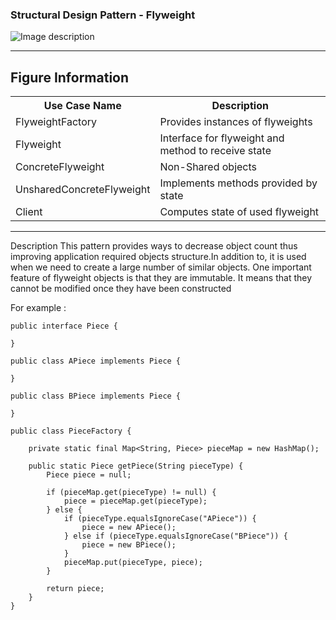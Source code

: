 ### Structural Design Pattern - Flyweight

![Image description](https://github.com/Rapter1990/Software-Design-Pattren-Examples-in-Java/blob/master/images/flyweight.png)

<hr>
<h2>Figure Information</h2>

<table>
  <tr>
    <th>Use Case Name</th>
    <th>Description</th>
  </tr>
  <tr>
    <td>FlyweightFactory</td>
    <td>Provides instances of flyweights</td>
  </tr>
  <tr>
    <td>Flyweight</td>
    <td>Interface for flyweight and method to receive state</td>
  </tr>
  <tr>
    <td>ConcreteFlyweight</td>
    <td>Non-Shared objects</td>
  </tr>
  <tr>
    <td>UnsharedConcreteFlyweight</td>
    <td>Implements methods provided by state</td>
  </tr>
  <tr>
    <td>Client</td>
    <td>Computes state of used flyweight</td>
  </tr>
  
</table>

<hr>
Description
This pattern provides ways to decrease object count thus improving application required objects structure.In addition to, it is used when we need to create a large number of similar objects. One important feature of flyweight objects is that they are immutable. It means that they cannot be modified once they have been constructed

For example :

```
public interface Piece {

}

public class APiece implements Piece {

}

public class BPiece implements Piece {

}

public class PieceFactory {

    private static final Map<String, Piece> pieceMap = new HashMap();

    public static Piece getPiece(String pieceType) {
        Piece piece = null;

        if (pieceMap.get(pieceType) != null) {
            piece = pieceMap.get(pieceType);
        } else {
            if (pieceType.equalsIgnoreCase("APiece")) {
                piece = new APiece();
            } else if (pieceType.equalsIgnoreCase("BPiece")) {
                piece = new BPiece();
            } 
            pieceMap.put(pieceType, piece);
        }

        return piece;
    }
}

```

